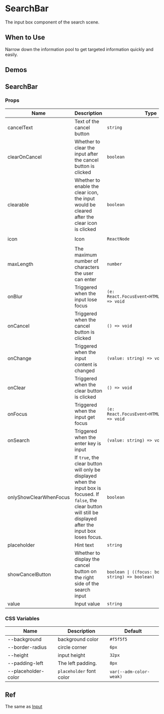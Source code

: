 # SearchBar

The input box component of the search scene.

## When to Use

Narrow down the information pool to get targeted information quickly and easily.

## Demos

<code src="./demos/demo1.tsx"></code>

<code src="./demos/demo2.tsx"></code>

## SearchBar

### Props

| Name                   | Description                                                                                                                                                             | Type                                                      | Default             |
| ---------------------- | ----------------------------------------------------------------------------------------------------------------------------------------------------------------------- | --------------------------------------------------------- | ------------------- |
| cancelText             | Text of the cancel button                                                                                                                                               | `string`                                                  | `'取消'`            |
| clearOnCancel          | Whether to clear the input after the cancel button is clicked                                                                                                           | `boolean`                                                 | `true`              |
| clearable              | Whether to enable the clear icon, the input would be cleared after the clear icon is clicked                                                                            | `boolean`                                                 | `true`              |
| icon                   | Icon                                                                                                                                                                    | `ReactNode`                                               | `<SearchOutline />` |
| maxLength              | The maximum number of characters the user can enter                                                                                                                     | `number`                                                  | -                   |
| onBlur                 | Triggered when the input lose focus                                                                                                                                     | `(e: React.FocusEvent<HTMLInputElement>) => void`         | -                   |
| onCancel               | Triggered when the cancel button is clicked                                                                                                                             | `() => void`                                              | -                   |
| onChange               | Triggered when the input content is changed                                                                                                                             | `(value: string) => void`                                 | -                   |
| onClear                | Triggered when the clear button is clicked                                                                                                                              | `() => void`                                              | -                   |
| onFocus                | Triggered when the input get focus                                                                                                                                      | `(e: React.FocusEvent<HTMLInputElement>) => void`         | -                   |
| onSearch               | Triggered when the enter key is input                                                                                                                                   | `(value: string) => void`                                 | -                   |
| onlyShowClearWhenFocus | If `true`, the clear button will only be displayed when the input box is focused. If `false`, the clear button will still be displayed after the input box loses focus. | `boolean`                                                 | `false`             |
| placeholder            | Hint text                                                                                                                                                               | `string`                                                  | -                   |
| showCancelButton       | Whether to display the cancel button on the right side of the search input                                                                                              | `boolean \| ((focus: boolean, value: string) => boolean)` | `false`             |
| value                  | Input value                                                                                                                                                             | `string`                                                  | -                   |

### CSS Variables

| Name                | Description              | Default                 |
| ------------------- | ------------------------ | ----------------------- |
| --background        | background color         | `#f5f5f5`               |
| --border-radius     | circle corner            | `6px`                   |
| --height            | input height             | `32px`                  |
| --padding-left      | The left padding.        | `8px`                   |
| --placeholder-color | `placeholder` font color | `var(--adm-color-weak)` |

## Ref

The same as [Input](/components/input)
